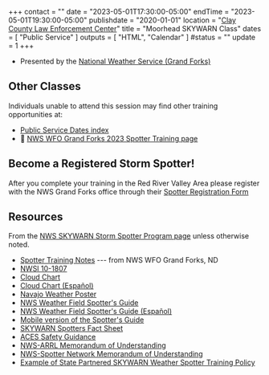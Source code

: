 +++
contact = ""
date = "2023-05-01T17:30:00-05:00"
endTime = "2023-05-01T19:30:00-05:00"
publishdate = "2020-01-01"
location = "[Clay County Law Enforcement Center](https://goo.gl/maps/L7EbSu6xRWmvxRu5A)"
title = "Moorhead SKYWARN Class"
dates = [ "Public Service" ]
outputs = [ "HTML", "Calendar" ]
#status = ""
update = 1
+++
* Presented by the [National Weather Service (Grand Forks)](https://www.weather.gov/fgf/stormspotting)

## Other Classes

Individuals unable to attend this session may find other training
opportunities at:

* [Public Service Dates index](/dates/public-service) 
* :link: [NWS WFO Grand Forks 2023 Spotter Training page](https://www.weather.gov/fgf/stormspotting)

## Become a Registered Storm Spotter!

After you complete your training in the Red River Valley Area please
register with the NWS Grand Forks office through their
[Spotter Registration Form](https://www.weather.gov/fgf/registration)

## Resources

From the
[NWS SKYWARN Storm Spotter Program page](https://www.weather.gov/skywarn/)
unless otherwise noted.

* [Spotter Training Notes](https://www.weather.gov/media/fgf/misc/Spotter%20Training%20Notes.pdf) --- from NWS WFO Grand Forks, ND
* [NWSI 10-1807](https://www.nws.noaa.gov/directives/sym/pd01018007curr.pdf)
* [Cloud Chart](https://www.weather.gov/media/owlie/cloud_chart.pdf)
* [Cloud Chart \(Espa&ntilde;ol\)](https://www.weather.gov/media/owlie/cloudchart-spanish.pdf)
* [Navajo Weather Poster](https://www.weather.gov/images/fgz/NavajoPoster.jpg)
* [NWS Weather Field Spotter's Guide](https://www.weather.gov/media/owlie/SGJune6-11&lpar;1&rpar;.pdf)
* [NWS Weather Field Spotter's Guide \(Espa&ntilde;ol\)](https://www.weather.gov/media/owlie/Weather_Spotters_Field_Guide_in_Spanish.pdf)
* [Mobile version of the Spotter's Guide](https://www.weather.gov/spotterguide/)
* [SKYWARN Spotters Fact Sheet](https://www.weather.gov/media/owlie/Skywarn_factsheet2Final.pdf)
* [ACES Safety Guidance](https://www.weather.gov/media/skywarn/NWS_ACESSafetyGuidance.pdf)
* [NWS-ARRL Memorandum of Understanding](https://www.weather.gov/media/skywarn/NWS-ARRL%20MOU.pdf)
* [NWS-Spotter Network Memorandum of Understanding](https://www.weather.gov/media/skywarn/NWS-SpotterNetworkMOU.pdf)
* [Example of State Partnered SKYWARN Weather Spotter Training Policy](https://www.weather.gov/media/skywarn/Example%20of%20State%20Partnered%20SKYWARN%20Weather%20Spotter%20Training%20Policy.pdf)

